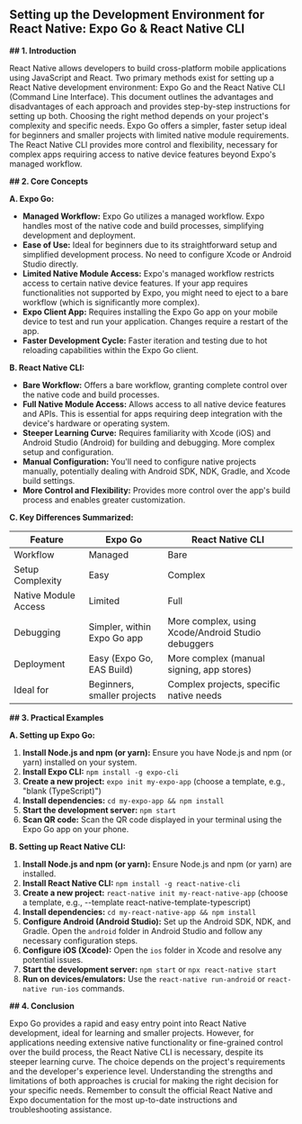 ## Setting up the Development Environment for React Native: Expo Go & React Native CLI

**## 1. Introduction**

React Native allows developers to build cross-platform mobile applications using JavaScript and React.  Two primary methods exist for setting up a React Native development environment: Expo Go and the React Native CLI (Command Line Interface).  This document outlines the advantages and disadvantages of each approach and provides step-by-step instructions for setting up both.  Choosing the right method depends on your project's complexity and specific needs.  Expo Go offers a simpler, faster setup ideal for beginners and smaller projects with limited native module requirements. The React Native CLI provides more control and flexibility, necessary for complex apps requiring access to native device features beyond Expo's managed workflow.

**## 2. Core Concepts**

**A. Expo Go:**

* **Managed Workflow:** Expo Go utilizes a managed workflow.  Expo handles most of the native code and build processes, simplifying development and deployment.
* **Ease of Use:**  Ideal for beginners due to its straightforward setup and simplified development process.  No need to configure Xcode or Android Studio directly.
* **Limited Native Module Access:**  Expo's managed workflow restricts access to certain native device features. If your app requires functionalities not supported by Expo, you might need to eject to a bare workflow (which is significantly more complex).
* **Expo Client App:** Requires installing the Expo Go app on your mobile device to test and run your application. Changes require a restart of the app.
* **Faster Development Cycle:**  Faster iteration and testing due to hot reloading capabilities within the Expo Go client.


**B. React Native CLI:**

* **Bare Workflow:** Offers a bare workflow, granting complete control over the native code and build processes.
* **Full Native Module Access:** Allows access to all native device features and APIs.  This is essential for apps requiring deep integration with the device's hardware or operating system.
* **Steeper Learning Curve:** Requires familiarity with Xcode (iOS) and Android Studio (Android) for building and debugging.  More complex setup and configuration.
* **Manual Configuration:** You'll need to configure native projects manually, potentially dealing with Android SDK, NDK, Gradle, and Xcode build settings.
* **More Control and Flexibility:** Provides more control over the app's build process and enables greater customization.


**C. Key Differences Summarized:**

| Feature          | Expo Go                               | React Native CLI                           |
|-----------------|----------------------------------------|--------------------------------------------|
| Workflow         | Managed                                | Bare                                      |
| Setup Complexity | Easy                                   | Complex                                   |
| Native Module Access | Limited                               | Full                                      |
| Debugging         | Simpler, within Expo Go app           | More complex, using Xcode/Android Studio debuggers |
| Deployment       | Easy (Expo Go, EAS Build)             | More complex (manual signing, app stores)   |
| Ideal for       | Beginners, smaller projects             | Complex projects, specific native needs    |


**## 3. Practical Examples**

**A. Setting up Expo Go:**

1. **Install Node.js and npm (or yarn):**  Ensure you have Node.js and npm (or yarn) installed on your system.
2. **Install Expo CLI:** `npm install -g expo-cli`
3. **Create a new project:** `expo init my-expo-app` (choose a template, e.g., "blank (TypeScript)")
4. **Install dependencies:** `cd my-expo-app && npm install`
5. **Start the development server:** `npm start`
6. **Scan QR code:** Scan the QR code displayed in your terminal using the Expo Go app on your phone.


**B. Setting up React Native CLI:**

1. **Install Node.js and npm (or yarn):**  Ensure Node.js and npm (or yarn) are installed.
2. **Install React Native CLI:** `npm install -g react-native-cli`
3. **Create a new project:** `react-native init my-react-native-app` (choose a template, e.g., --template react-native-template-typescript)
4. **Install dependencies:** `cd my-react-native-app && npm install`
5. **Configure Android (Android Studio):**  Set up the Android SDK, NDK, and Gradle. Open the `android` folder in Android Studio and follow any necessary configuration steps.
6. **Configure iOS (Xcode):** Open the `ios` folder in Xcode and resolve any potential issues.
7. **Start the development server:** `npm start` or `npx react-native start`
8. **Run on devices/emulators:** Use the `react-native run-android` or `react-native run-ios` commands.


**## 4. Conclusion**

Expo Go provides a rapid and easy entry point into React Native development, ideal for learning and smaller projects.  However, for applications needing extensive native functionality or fine-grained control over the build process, the React Native CLI is necessary, despite its steeper learning curve. The choice depends on the project's requirements and the developer's experience level.  Understanding the strengths and limitations of both approaches is crucial for making the right decision for your specific needs. Remember to consult the official React Native and Expo documentation for the most up-to-date instructions and troubleshooting assistance.